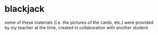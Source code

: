 # blackjack
some of these materials (i.e. the pictures of the cards, etc.) were provided by my teacher at the time, 
created in collaboration with another student
